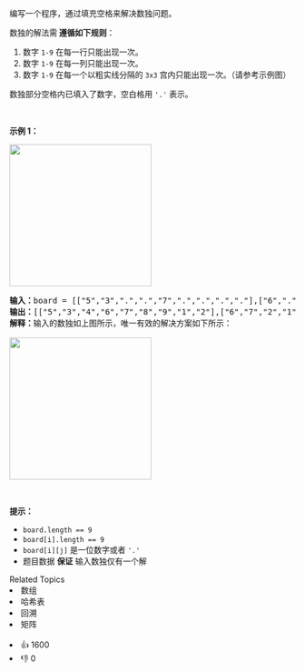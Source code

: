 <p>编写一个程序，通过填充空格来解决数独问题。</p>

<p>数独的解法需<strong> 遵循如下规则</strong>：</p>

<ol>
	<li>数字&nbsp;<code>1-9</code>&nbsp;在每一行只能出现一次。</li>
	<li>数字&nbsp;<code>1-9</code>&nbsp;在每一列只能出现一次。</li>
	<li>数字&nbsp;<code>1-9</code>&nbsp;在每一个以粗实线分隔的&nbsp;<code>3x3</code>&nbsp;宫内只能出现一次。（请参考示例图）</li>
</ol>

<p>数独部分空格内已填入了数字，空白格用&nbsp;<code>'.'</code>&nbsp;表示。</p>

<p>&nbsp;</p>

<div class="top-view__1vxA">
<div class="original__bRMd">
<div>
<p><strong>示例 1：</strong></p>
<img src="https://assets.leetcode-cn.com/aliyun-lc-upload/uploads/2021/04/12/250px-sudoku-by-l2g-20050714svg.png" style="height:250px; width:250px" />
<pre>
<strong>输入：</strong>board = [["5","3",".",".","7",".",".",".","."],["6",".",".","1","9","5",".",".","."],[".","9","8",".",".",".",".","6","."],["8",".",".",".","6",".",".",".","3"],["4",".",".","8",".","3",".",".","1"],["7",".",".",".","2",".",".",".","6"],[".","6",".",".",".",".","2","8","."],[".",".",".","4","1","9",".",".","5"],[".",".",".",".","8",".",".","7","9"]]
<strong>输出：</strong>[["5","3","4","6","7","8","9","1","2"],["6","7","2","1","9","5","3","4","8"],["1","9","8","3","4","2","5","6","7"],["8","5","9","7","6","1","4","2","3"],["4","2","6","8","5","3","7","9","1"],["7","1","3","9","2","4","8","5","6"],["9","6","1","5","3","7","2","8","4"],["2","8","7","4","1","9","6","3","5"],["3","4","5","2","8","6","1","7","9"]]
<strong>解释：</strong>输入的数独如上图所示，唯一有效的解决方案如下所示：

<img src=" https://assets.leetcode-cn.com/aliyun-lc-upload/uploads/2021/04/12/250px-sudoku-by-l2g-20050714_solutionsvg.png" style="height:250px; width:250px" />
</pre>

<p>&nbsp;</p>

<p><strong>提示：</strong></p>

<ul>
	<li><code>board.length == 9</code></li>
	<li><code>board[i].length == 9</code></li>
	<li><code>board[i][j]</code> 是一位数字或者 <code>'.'</code></li>
	<li>题目数据 <strong>保证</strong> 输入数独仅有一个解</li>
</ul>
</div>
</div>
</div>
<div><div>Related Topics</div><div><li>数组</li><li>哈希表</li><li>回溯</li><li>矩阵</li></div></div><br><div><li>👍 1600</li><li>👎 0</li></div>